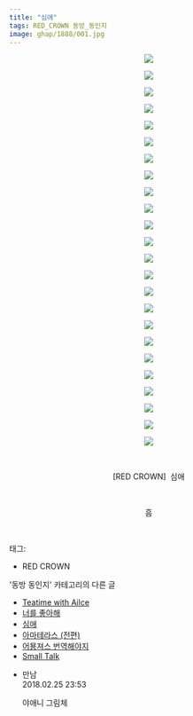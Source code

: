 ```yaml
---
title: "심애"
tags: RED_CROWN 동방_동인지
image: ghap/1888/001.jpg
---
```

<div class="article">
<p style="text-align: center; clear: none; float: none;"><img src="{{ site.nasurl }}/ghap/1888/001.jpg"/></p>
<p style="text-align: center; clear: none; float: none;"><img src="{{ site.nasurl }}/ghap/1888/002.jpg"/></p>
<p style="text-align: center; clear: none; float: none;"><img src="{{ site.nasurl }}/ghap/1888/003.jpg"/></p>
<p style="text-align: center; clear: none; float: none;"><img src="{{ site.nasurl }}/ghap/1888/004.jpg"/></p>
<p style="text-align: center; clear: none; float: none;"><img src="{{ site.nasurl }}/ghap/1888/005.jpg"/></p>
<p style="text-align: center; clear: none; float: none;"><img src="{{ site.nasurl }}/ghap/1888/006.jpg"/></p>
<p style="text-align: center; clear: none; float: none;"><img src="{{ site.nasurl }}/ghap/1888/007.jpg"/></p>
<p style="text-align: center; clear: none; float: none;"><img src="{{ site.nasurl }}/ghap/1888/008.jpg"/></p>
<p style="text-align: center; clear: none; float: none;"><img src="{{ site.nasurl }}/ghap/1888/009.jpg"/></p>
<p style="text-align: center; clear: none; float: none;"><img src="{{ site.nasurl }}/ghap/1888/010.jpg"/></p>
<p style="text-align: center; clear: none; float: none;"><img src="{{ site.nasurl }}/ghap/1888/011.jpg"/></p>
<p style="text-align: center; clear: none; float: none;"><img src="{{ site.nasurl }}/ghap/1888/012.jpg"/></p>
<p style="text-align: center; clear: none; float: none;"><img src="{{ site.nasurl }}/ghap/1888/013.jpg"/></p>
<p style="text-align: center; clear: none; float: none;"><img src="{{ site.nasurl }}/ghap/1888/014.jpg"/></p>
<p style="text-align: center; clear: none; float: none;"><img src="{{ site.nasurl }}/ghap/1888/015.jpg"/></p>
<p style="text-align: center; clear: none; float: none;"><img src="{{ site.nasurl }}/ghap/1888/016.jpg"/></p>
<p style="text-align: center; clear: none; float: none;"><img src="{{ site.nasurl }}/ghap/1888/017.jpg"/></p>
<p style="text-align: center; clear: none; float: none;"><img src="{{ site.nasurl }}/ghap/1888/018.jpg"/></p>
<p style="text-align: center; clear: none; float: none;"><img src="{{ site.nasurl }}/ghap/1888/019.jpg"/></p>
<p style="text-align: center; clear: none; float: none;"><img src="{{ site.nasurl }}/ghap/1888/020.jpg"/></p>
<p style="text-align: center; clear: none; float: none;"><img src="{{ site.nasurl }}/ghap/1888/021.jpg"/></p>
<p style="text-align: center; clear: none; float: none;"><img src="{{ site.nasurl }}/ghap/1888/022.jpg"/></p>
<p style="text-align: center; clear: none; float: none;"><img src="{{ site.nasurl }}/ghap/1888/023.jpg"/></p>
<p style="text-align: center; clear: none; float: none;"><img src="{{ site.nasurl }}/ghap/1888/024.jpg"/></p>
<p style="text-align: center; clear: none; float: none;"><br/></p>
<p style="text-align: center; clear: none; float: none;">[RED CROWN]  심애</p>
<p style="text-align: center; clear: none; float: none;"><br/></p>
<p style="text-align: center; clear: none; float: none;">흠</p>
<p><br/></p>
</div><div class="tagTrail">
<p>태그: </p>
<ul>
<li>RED CROWN</li>
</ul>
</div><div class="another">
<p>'동방 동인지' 카테고리의 다른 글</p>
<ul>
<li><a href="/2016-08-28-ghap_1890">Teatime with Ailce</a></li>
<li><a href="/2016-08-28-ghap_1889">너를 좋아해</a></li>
<li><a href="/2016-08-28-ghap_1888">심애</a></li>
<li><a href="/2016-08-28-ghap_1887">아마테라스 (전편)</a></li>
<li><a href="/2016-08-28-ghap_1886">어묭져스 번역해야지</a></li>
<li><a href="/2016-08-28-ghap_1885">Small Talk</a></li>
</ul>
</div><div class="cb_module cb_fluid">
<div class="cb_wrt cb_profile">
<div class="comment">
<ul>
<li class="cb_thumb_off" id="comment15206723">
<div class="cb_comment_area">
<div class="cb_info_area">
<div class="cb_section">
<span class="cb_nick_name">만남</span>
</div>
<div class="cb_section">
<span class="cb_date">2018.02.25 23:53 </span>
</div>
</div>
<div class="cb_dsc_comment">
<p class="cb_dsc">
											야애니 그림체
										</p>
</div>
</div></li>
</ul>
</div>
</div><!-- commentList close -->
</div>